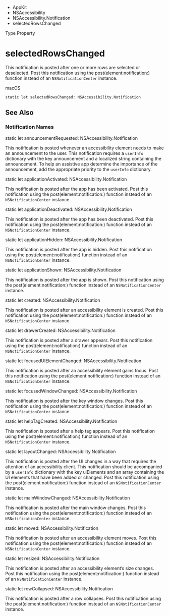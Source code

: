 

- AppKit
- NSAccessibility
- NSAccessibility.Notification
-  selectedRowsChanged 

Type Property

# selectedRowsChanged

This notification is posted after one or more rows are selected or deselected. Post this notification using the post(element:notification:) function instead of an `NSNotificationCenter` instance.

macOS

``` source
static let selectedRowsChanged: NSAccessibility.Notification
```

## See Also

### Notification Names

static let announcementRequested: NSAccessibility.Notification

This notification is posted whenever an accessibility element needs to make an announcement to the user. This notification requires a `userInfo` dictionary with the key announcement and a localized string containing the announcement. To help an assistive app determine the importance of the announcement, add the appropriate priority to the `userInfo` dictionary.

static let applicationActivated: NSAccessibility.Notification

This notification is posted after the app has been activated. Post this notification using the post(element:notification:) function instead of an `NSNotificationCenter` instance.

static let applicationDeactivated: NSAccessibility.Notification

This notification is posted after the app has been deactivated. Post this notification using the post(element:notification:) function instead of an `NSNotificationCenter` instance.

static let applicationHidden: NSAccessibility.Notification

This notification is posted after the app is hidden. Post this notification using the post(element:notification:) function instead of an `NSNotificationCenter` instance.

static let applicationShown: NSAccessibility.Notification

This notification is posted after the app is shown. Post this notification using the post(element:notification:) function instead of an `NSNotificationCenter` instance.

static let created: NSAccessibility.Notification

This notification is posted after an accessibility element is created. Post this notification using the post(element:notification:) function instead of an `NSNotificationCenter` instance.

static let drawerCreated: NSAccessibility.Notification

This notification is posted after a drawer appears. Post this notification using the post(element:notification:) function instead of an `NSNotificationCenter` instance.

static let focusedUIElementChanged: NSAccessibility.Notification

This notification is posted after an accessibility element gains focus. Post this notification using the post(element:notification:) function instead of an `NSNotificationCenter` instance.

static let focusedWindowChanged: NSAccessibility.Notification

This notification is posted after the key window changes. Post this notification using the post(element:notification:) function instead of an `NSNotificationCenter` instance.

static let helpTagCreated: NSAccessibility.Notification

This notification is posted after a help tag appears. Post this notification using the post(element:notification:) function instead of an `NSNotificationCenter` instance.

static let layoutChanged: NSAccessibility.Notification

This notification is posted after the UI changes in a way that requires the attention of an accessibility client. This notification should be accompanied by a `userInfo` dictionary with the key uiElements and an array containing the UI elements that have been added or changed. Post this notification using the post(element:notification:) function instead of an `NSNotificationCenter` instance.

static let mainWindowChanged: NSAccessibility.Notification

This notification is posted after the main window changes. Post this notification using the post(element:notification:) function instead of an `NSNotificationCenter` instance.

static let moved: NSAccessibility.Notification

This notification is posted after an accessibility element moves. Post this notification using the post(element:notification:) function instead of an `NSNotificationCenter` instance.

static let resized: NSAccessibility.Notification

This notification is posted after an accessibility element’s size changes. Post this notification using the post(element:notification:) function instead of an `NSNotificationCenter` instance.

static let rowCollapsed: NSAccessibility.Notification

This notification is posted after a row collapses. Post this notification using the post(element:notification:) function instead of an `NSNotificationCenter` instance.

